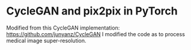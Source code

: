 
# CycleGAN and pix2pix in PyTorch

Modified from this CycleGAN implementation: https://github.com/junyanz/CycleGAN 
I modified the code as to process medical image super-resolution.
